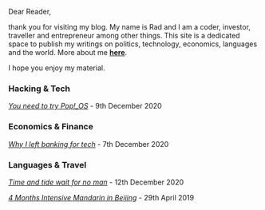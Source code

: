 Dear Reader,

thank you for visiting my blog. My name is Rad and I am a coder, investor, traveller and entrepreneur among other things. This site is a dedicated space to publish my writings on politics, technology, economics, languages and the world. More about me **[here](http://www.radleylewis.com/blog/about_author_001.html)**.

I hope you enjoy my material.

### Hacking & Tech

*[You need to try Pop!_OS](http://www.radleylewis.com/blog/pop_os_001.html)* - 9th December 2020

### Economics & Finance

*[Why I left banking for tech](http://www.radleylewis.com/blog/banking_001.html)* - 7th December 2020

### Languages & Travel

*[Time and tide wait for no man](http://www.radleylewis.com/blog/time_001.html)* - 12th December 2020

*[4 Months Intensive Mandarin in Beijing](http://www.radleylewis.com/blog/chinese_001.html)* - 29th April 2019
